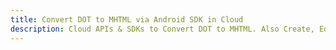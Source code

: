 ---title: Convert DOT to MHTML via Android SDK in Clouddescription: Cloud APIs & SDKs to Convert DOT to MHTML. Also Create, Edit & Render Microsoft Word & OpenOffice documents in the Cloud.---